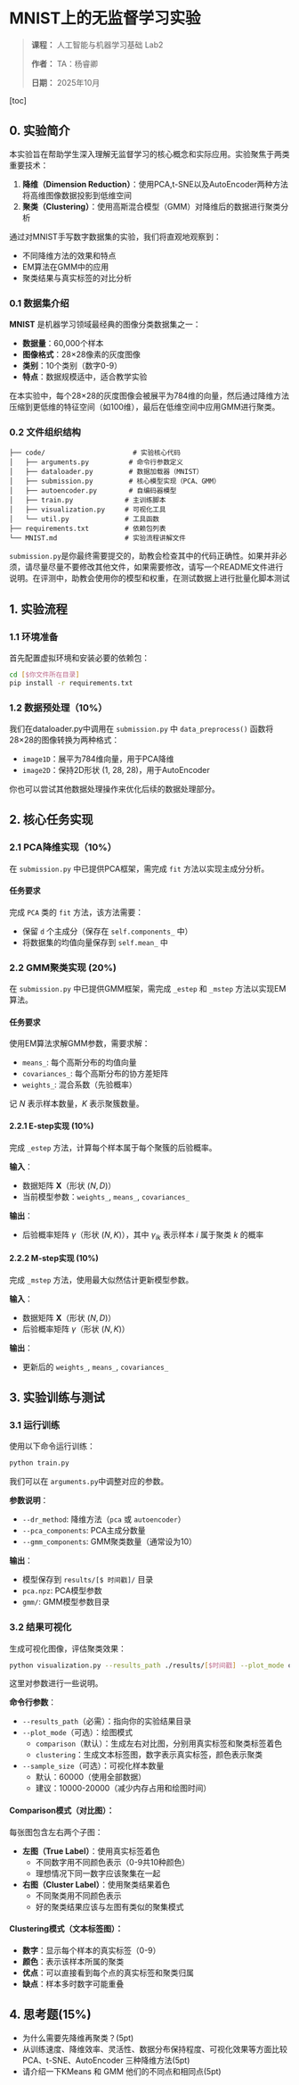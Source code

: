 # MNIST上的无监督学习实验

> <p><strong>课程：</strong> 人工智能与机器学习基础 Lab2</p>
> <p><strong>作者：</strong> TA：杨睿卿</p>
> <p><strong>日期：</strong> 2025年10月</p>

[toc]

## 0. 实验简介

本实验旨在帮助学生深入理解无监督学习的核心概念和实际应用。实验聚焦于两类重要技术：

1. **降维（Dimension Reduction）**：使用PCA,t-SNE以及AutoEncoder两种方法将高维图像数据投影到低维空间
2. **聚类（Clustering）**：使用高斯混合模型（GMM）对降维后的数据进行聚类分析

通过对MNIST手写数字数据集的实验，我们将直观地观察到：

- 不同降维方法的效果和特点
- EM算法在GMM中的应用
- 聚类结果与真实标签的对比分析

### 0.1 数据集介绍

**MNIST** 是机器学习领域最经典的图像分类数据集之一：

- **数据量**：60,000个样本
- **图像格式**：28×28像素的灰度图像
- **类别**：10个类别（数字0-9）
- **特点**：数据规模适中，适合教学实验

在本实验中，每个28×28的灰度图像会被展平为784维的向量，然后通过降维方法压缩到更低维的特征空间（如100维），最后在低维空间中应用GMM进行聚类。

### 0.2 文件组织结构

```
├── code/                      # 实验核心代码
│   ├── arguments.py          # 命令行参数定义
│   ├── dataloader.py         # 数据加载器（MNIST）
│   ├── submission.py         # 核心模型实现（PCA、GMM）
│   ├── autoencoder.py        # 自编码器模型
│   ├── train.py             # 主训练脚本
│   ├── visualization.py     # 可视化工具
│   └── util.py              # 工具函数
├── requirements.txt         # 依赖包列表
└── MNIST.md                 # 实验流程讲解文件
```

`submission.py`是你最终需要提交的，助教会检查其中的代码正确性。如果并非必须，请尽量尽量不要修改其他文件，如果需要修改，请写一个README文件进行说明。在评测中，助教会使用你的模型和权重，在测试数据上进行批量化脚本测试

## 1. 实验流程

### 1.1 环境准备

首先配置虚拟环境和安装必要的依赖包：

```bash
cd [$你文件所在目录]
pip install -r requirements.txt
```

### 1.2 数据预处理（10%）

我们在dataloader.py中调用在 `submission.py` 中 `data_preprocess()` 函数将28×28的图像转换为两种格式：

- `image1D`：展平为784维向量，用于PCA降维
- `image2D`：保持2D形状 (1, 28, 28)，用于AutoEncoder

你也可以尝试其他数据处理操作来优化后续的数据处理部分。

## 2. 核心任务实现

### 2.1 PCA降维实现（10%）

在 `submission.py` 中已提供PCA框架，需完成 `fit` 方法以实现主成分分析。

#### 任务要求

完成 `PCA` 类的 `fit` 方法，该方法需要：

- 保留 `d` 个主成分（保存在 `self.components_` 中）
- 将数据集的均值向量保存到 `self.mean_` 中

### 2.2 GMM聚类实现 (20%)

在 `submission.py` 中已提供GMM框架，需完成 `_estep` 和 `_mstep` 方法以实现EM算法。

#### 任务要求

使用EM算法求解GMM参数，需要求解：

- `means_`: 每个高斯分布的均值向量
- `covariances_`: 每个高斯分布的协方差矩阵
- `weights_`: 混合系数（先验概率）

记 $N$ 表示样本数量，$K$ 表示聚簇数量。

#### 2.2.1 E-step实现 (10%)

完成 `_estep` 方法，计算每个样本属于每个聚簇的后验概率。

**输入**：

- 数据矩阵 $\boldsymbol{X}$（形状 $(N, D)$）
- 当前模型参数：`weights_`, `means_`, `covariances_`

**输出**：

- 后验概率矩阵 $\gamma$（形状 $(N, K)$），其中 $\gamma_{ik}$ 表示样本 $i$ 属于聚类 $k$ 的概率

#### 2.2.2 M-step实现 (10%)

完成 `_mstep` 方法，使用最大似然估计更新模型参数。

**输入**：

- 数据矩阵 $\boldsymbol{X}$（形状 $(N, D)$）
- 后验概率矩阵 $\gamma$（形状 $(N, K)$）

**输出**：

- 更新后的 `weights_`, `means_`, `covariances_`

## 3. 实验训练与测试

### 3.1 运行训练

使用以下命令运行训练：

```bash
python train.py
```

我们可以在 `arguments.py`中调整对应的参数。

**参数说明**：

- `--dr_method`: 降维方法（`pca` 或 `autoencoder`）
- `--pca_components`: PCA主成分数量
- `--gmm_components`: GMM聚类数量（通常设为10）

**输出**：

- 模型保存到 `results/[$ 时间戳]/` 目录
- `pca.npz`: PCA模型参数
- `gmm/`: GMM模型参数目录

### 3.2 结果可视化

生成可视化图像，评估聚类效果：

```bash
python visualization.py --results_path ./results/[$时间戳] --plot_mode comparison --sample_size 10000
```

这里对参数进行一些说明。

**命令行参数**：

- `--results_path`（必需）：指向你的实验结果目录
- `--plot_mode`（可选）：绘图模式
  - `comparison`（默认）：生成左右对比图，分别用真实标签和聚类标签着色
  - `clustering`：生成文本标签图，数字表示真实标签，颜色表示聚类
- `--sample_size`（可选）：可视化样本数量
  - 默认：60000（使用全部数据）
  - 建议：10000-20000（减少内存占用和绘图时间）

#### Comparison模式（对比图）：

每张图包含左右两个子图：

- **左图（True Label）**：使用真实标签着色
  - 不同数字用不同颜色表示（0-9共10种颜色）
  - 理想情况下同一数字应该聚集在一起
- **右图（Cluster Label）**：使用聚类结果着色
  - 不同聚类用不同颜色表示
  - 好的聚类结果应该与左图有类似的聚集模式

#### Clustering模式（文本标签图）：

- **数字**：显示每个样本的真实标签（0-9）
- **颜色**：表示该样本所属的聚类
- **优点**：可以直接看到每个点的真实标签和聚类归属
- **缺点**：样本多时数字可能重叠

## 4. 思考题(15%)

- 为什么需要先降维再聚类？(5pt)
- 从训练速度、降维效率、灵活性、数据分布保持程度、可视化效果等方面比较 PCA、t-SNE、AutoEncoder 三种降维方法(5pt)
- 请介绍一下KMeans 和 GMM 他们的不同点和相同点(5pt)
